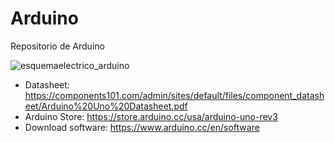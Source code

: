 # Arduino
Repositorio de Arduino 

![esquemaelectrico_arduino](https://user-images.githubusercontent.com/79501343/109368754-26557a00-7868-11eb-9403-2d4ae23e15a0.jpg)

- Datasheet: https://components101.com/admin/sites/default/files/component_datasheet/Arduino%20Uno%20Datasheet.pdf
- Arduino Store: https://store.arduino.cc/usa/arduino-uno-rev3
- Download software: https://www.arduino.cc/en/software

